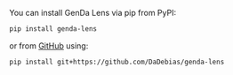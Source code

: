 You can install GenDa Lens via pip from PyPI:

```bash
pip install genda-lens
```

or from [GitHub](https://github.com/DaDebias/genda-lens) using:

```bash
pip install git+https://github.com/DaDebias/genda-lens
```
